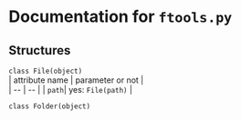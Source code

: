# Documentation for `ftools.py`

## Structures
```class File(object)```  
| attribute name | parameter or not |   
| -- | -- |
| `path`| yes: `File(path)` |
  

```class Folder(object)```